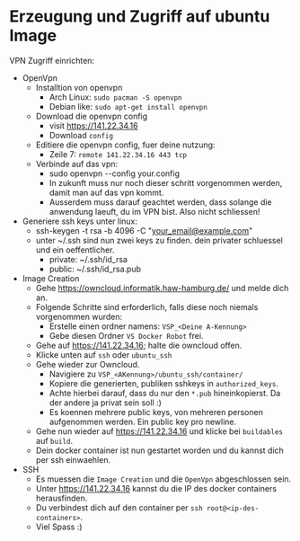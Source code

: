 # Erzeugung und Zugriff auf ubuntu Image

VPN Zugriff einrichten:

* OpenVpn
  * Installtion von openvpn
    * Arch Linux: `sudo pacman -S openvpn`
    * Debian like: `sudo apt-get install openvpn`
  * Download die openvpn config
    * visit https://141.22.34.16
    * Download `config`
  * Editiere die openvpn config, fuer deine nutzung:
    * Zeile 7: `remote 141.22.34.16 443 tcp`
  * Verbinde auf das vpn:
    * sudo openvpn --config your.config
    * In zukunft muss nur noch dieser schritt vorgenommen werden, damit man auf das vpn kommt.
    * Ausserdem muss darauf geachtet werden, dass solange die anwendung laeuft, du im VPN bist. Also nicht schliessen!
* Generiere ssh keys unter linux:
  * ssh-keygen -t rsa -b 4096 -C "your_email@example.com"
  * unter ~/.ssh sind nun zwei keys zu finden. dein privater schluessel und ein oeffentlicher.
    * private: ~/.ssh/id_rsa
    * public: ~/.ssh/id_rsa.pub
* Image Creation
  * Gehe https://owncloud.informatik.haw-hamburg.de/ und melde dich an.
  * Folgende Schritte sind erforderlich, falls diese noch niemals vorgenommen wurden:
    * Erstelle einen ordner namens: `VSP_<Deine A-Kennung>`
    * Gebe diesen Ordner `VS Docker Robot` frei.
  * Gehe auf https://141.22.34.16; halte die owncloud offen.
  * Klicke unten auf `ssh` oder `ubuntu_ssh`
  * Gehe wieder zur Owncloud.
    * Navigiere zu `VSP_<AKennung>/ubuntu_ssh/container/`
    * Kopiere die generierten, publiken sshkeys in `authorized_keys`.
    * Achte hierbei darauf, dass du nur den `*.pub` hineinkopierst. Da der andere ja privat sein soll :)
    * Es koennen mehrere public keys, von mehreren personen aufgenommen werden. Ein public key pro newline.
  * Gehe nun wieder auf https://141.22.34.16 und klicke bei `buildables` auf `build`.
  * Dein docker container ist nun gestartet worden und du kannst dich per ssh einwaehlen.
* SSH 
  * Es muessen die `Image Creation` und die `OpenVpn` abgeschlossen sein.
  * Unter https://141.22.34.16 kannst du die IP des docker containers herausfinden.
  * Du verbindest dich auf den container per `ssh root@<ip-des-containers>`.
  * Viel Spass :)

